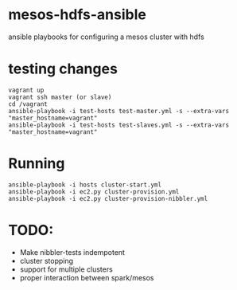 mesos-hdfs-ansible
==================

ansible playbooks for configuring a mesos cluster with hdfs 

testing changes
===============

```
vagrant up
vagrant ssh master (or slave)
cd /vagrant
ansible-playbook -i test-hosts test-master.yml -s --extra-vars "master_hostname=vagrant"
ansible-playbook -i test-hosts test-slaves.yml -s --extra-vars "master_hostname=vagrant"
```

Running
=======

```
ansible-playbook -i hosts cluster-start.yml 
ansible-playbook -i ec2.py cluster-provision.yml 
ansible-playbook -i ec2.py cluster-provision-nibbler.yml 
```

TODO:
=====

  * Make nibbler-tests indempotent
  * cluster stopping
  * support for multiple clusters 
  * proper interaction between spark/mesos
